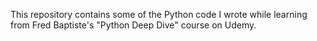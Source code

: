 This repository contains some of the Python code I wrote while learning from Fred Baptiste's "Python Deep Dive" course on Udemy.